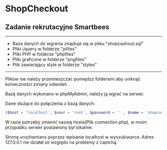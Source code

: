 # ShopCheckout
## Zadanie rekrutacyjne Smartbees
---------------------------------------------------------------
* Baza danych do wgrania znajduje się w pliku "shopcashout.sql"
* Pliki Jquery w folderze "jsfiles"
* Pliki PHP w folderze "phpfiles"
* Pliki graficzne w folderze "pngfiles"
* Plik zawierający style w folderze "styles"
---------------------------------------------------------------
Plików nie należy przemieszczać pomiędzy folderami aby uniknąć konieczności zmiany odwołań.

Bazę danych wykonano w phpMyAdmin, należy ją wgrać na serwer.

Dane służące do połączenia z bazą danych:
```php 
($host = 'localhost', $user = 'root', $password = '' , $name = 'shopcashout');
```
W razie potrzeby zmienić nazwę hosta(Plik connection.php), w moim przypadku serwer postawiony był lokalnie.

Stronę uruchamiano poprzez wpisanie localhost w wyszukiwarce. 
Adres 127.0.0.1 nie działał ze względu na problemy z captchą.
